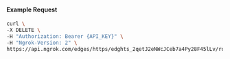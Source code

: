 <!-- Code generated for API Clients. DO NOT EDIT. -->

#### Example Request

```bash
curl \
-X DELETE \
-H "Authorization: Bearer {API_KEY}" \
-H "Ngrok-Version: 2" \
https://api.ngrok.com/edges/https/edghts_2qetJ2eNWcJCeb7a4Py28F45lLv/routes/edghtsrt_2qetIxI3tddXuVEoxkVlF9jjkG8/oidc
```
